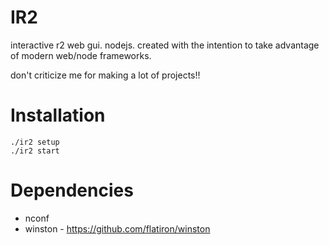 IR2
===

interactive r2 web gui. nodejs. created with the intention to take advantage of modern web/node frameworks.

don't criticize me for making a lot of projects!!

Installation
===
```
./ir2 setup
./ir2 start
```

Dependencies
===

* nconf
* winston - https://github.com/flatiron/winston
